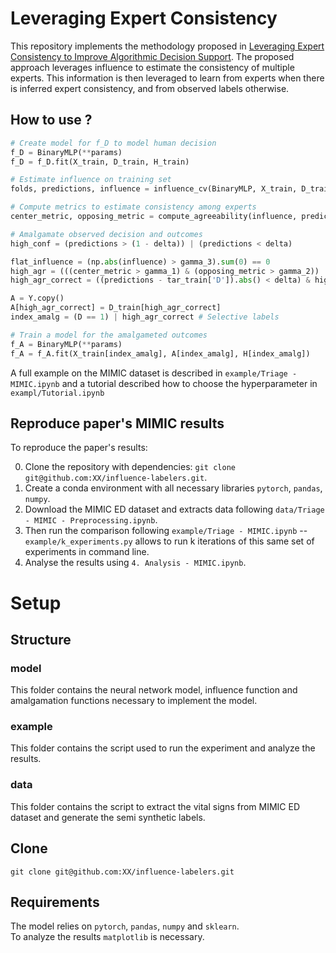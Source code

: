 # Leveraging Expert Consistency
This repository implements the methodology proposed in [Leveraging Expert Consistency to Improve Algorithmic Decision Support](). The proposed approach leverages influence to estimate the consistency of multiple experts. This information is then leveraged to learn from experts when there is inferred expert consistency, and from observed labels otherwise.

## How to use ?
```python
# Create model for f_D to model human decision
f_D = BinaryMLP(**params)
f_D = f_D.fit(X_train, D_train, H_train)

# Estimate influence on training set 
folds, predictions, influence = influence_cv(BinaryMLP, X_train, D_train, H_train, params = params, l1_penalties = [0.001, 0.01, 0.1, 1])

# Compute metrics to estimate consistency among experts
center_metric, opposing_metric = compute_agreeability(influence, predictions)

# Amalgamate observed decision and outcomes
high_conf = (predictions > (1 - delta)) | (predictions < delta)

flat_influence = (np.abs(influence) > gamma_3).sum(0) == 0
high_agr = (((center_metric > gamma_1) & (opposing_metric > gamma_2)) | flat_influence) & high_conf
high_agr_correct = ((predictions - tar_train['D']).abs() < delta) & high_agr

A = Y.copy()
A[high_agr_correct] = D_train[high_agr_correct]
index_amalg = (D == 1) | high_agr_correct # Selective labels

# Train a model for the amalgameted outcomes
f_A = BinaryMLP(**params)
f_A = f_A.fit(X_train[index_amalg], A[index_amalg], H[index_amalg])
```

A full example on the MIMIC dataset is described in `example/Triage - MIMIC.ipynb` and a tutorial described how to choose the hyperparameter in `exampl/Tutorial.ipynb`

## Reproduce paper's MIMIC results
To reproduce the paper's results:

0. Clone the repository with dependencies: `git clone git@github.com:XX/influence-labelers.git`.
1. Create a conda environment with all necessary libraries `pytorch`, `pandas`, `numpy`.
2. Download the MIMIC ED dataset and extracts data following `data/Triage - MIMIC - Preprocessing.ipynb`.
3. Then run the comparison following `example/Triage - MIMIC.ipynb` -- `example/k_experiments.py` allows to run k iterations of this same set of experiments in command line.
5. Analyse the results using `4. Analysis - MIMIC.ipynb`.

# Setup
## Structure

### model
This folder contains the neural network model, influence function and amalgamation functions necessary to implement the model.

### example
This folder contains the script used to run the experiment and analyze the results.

### data
This folder contains the script to extract the vital signs from MIMIC ED dataset and generate the semi synthetic labels.

## Clone
```
git clone git@github.com:XX/influence-labelers.git
```

## Requirements
The model relies on  `pytorch`, `pandas`, `numpy` and `sklearn`.  
To analyze the results `matplotlib` is necessary.
